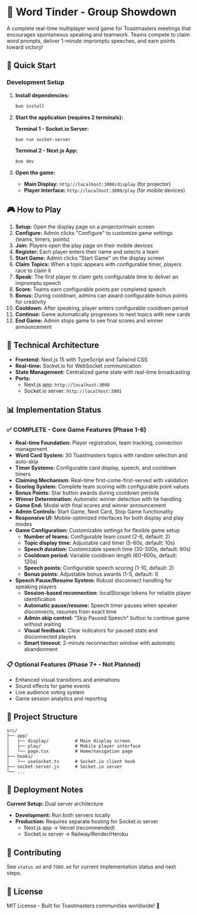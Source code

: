 # 🎤 Word Tinder - Group Showdown

A complete real-time multiplayer word game for Toastmasters meetings that encourages spontaneous speaking and teamwork. Teams compete to claim word prompts, deliver 1-minute impromptu speeches, and earn points toward victory!

## 🚀 Quick Start

### Development Setup

1. **Install dependencies:**
   ```bash
   bun install
   ```

2. **Start the application (requires 2 terminals):**
   
   **Terminal 1 - Socket.io Server:**
   ```bash
   bun run socket-server
   ```
   
   **Terminal 2 - Next.js App:**
   ```bash
   bun dev
   ```

3. **Open the game:**
   - **Main Display:** `http://localhost:3000/display` (for projector)
   - **Player Interface:** `http://localhost:3000/play` (for mobile devices)

## 🎮 How to Play

1. **Setup:** Open the display page on a projector/main screen
2. **Configure:** Admin clicks "Configure" to customize game settings (teams, timers, points)
3. **Join:** Players open the play page on their mobile devices
4. **Register:** Each player enters their name and selects a team
5. **Start Game:** Admin clicks "Start Game" on the display screen
6. **Claim Topics:** When a topic appears with configurable timer, players race to claim it
7. **Speak:** The first player to claim gets configurable time to deliver an impromptu speech
8. **Score:** Teams earn configurable points per completed speech
9. **Bonus:** During cooldown, admins can award configurable bonus points for creativity
10. **Cooldown:** After speaking, player enters configurable cooldown period
11. **Continue:** Game automatically progresses to next topics with new cards
12. **End Game:** Admin stops game to see final scores and winner announcement

## 🔧 Technical Architecture

- **Frontend:** Next.js 15 with TypeScript and Tailwind CSS
- **Real-time:** Socket.io for WebSocket communication
- **State Management:** Centralized game state with real-time broadcasting
- **Ports:** 
  - Next.js app: `http://localhost:3000`
  - Socket.io server: `http://localhost:3001`

## 📊 Implementation Status

### ✅ **COMPLETE** - Core Game Features (Phase 1-6)
- **Real-time Foundation:** Player registration, team tracking, connection management
- **Word Card System:** 30 Toastmasters topics with random selection and auto-skip
- **Timer Systems:** Configurable card display, speech, and cooldown timers
- **Claiming Mechanism:** Real-time first-come-first-served with validation
- **Scoring System:** Complete team scoring with configurable point values
- **Bonus Points:** Star button awards during cooldown periods
- **Winner Determination:** Automatic winner detection with tie handling
- **Game End:** Modal with final scores and winner announcement
- **Admin Controls:** Start Game, Next Card, Stop Game functionality
- **Responsive UI:** Mobile-optimized interfaces for both display and play modes
- **Game Configuration:** Customizable settings for flexible game setup
  - **Number of teams:** Configurable team count (2-6, default: 2)
  - **Topic display time:** Adjustable card timer (5-60s, default: 10s)
  - **Speech duration:** Customizable speech time (30-300s, default: 60s)
  - **Cooldown period:** Variable cooldown length (60-600s, default: 120s)
  - **Speech points:** Configurable speech scoring (1-10, default: 2)
  - **Bonus points:** Adjustable bonus awards (1-5, default: 1)
- **Speech Pause/Resume System:** Robust disconnect handling for speaking players
  - **Session-based reconnection:** localStorage tokens for reliable player identification
  - **Automatic pause/resume:** Speech timer pauses when speaker disconnects, resumes from exact time
  - **Admin skip control:** "Skip Paused Speech" button to continue game without waiting
  - **Visual feedback:** Clear indicators for paused state and disconnected players
  - **Smart timeout:** 2-minute reconnection window with automatic abandonment

### 📋 Optional Features (Phase 7+ - Not Planned)
- Enhanced visual transitions and animations
- Sound effects for game events
- Live audience voting system
- Game session analytics and reporting

## 📁 Project Structure

```
src/
├── app/
│   ├── display/          # Main display screen
│   ├── play/             # Mobile player interface
│   └── page.tsx          # Home/navigation page
├── hooks/
│   └── useSocket.ts      # Socket.io client hook
├── socket-server.js      # Socket.io server
└── ...
```

## 🚀 Deployment Notes

**Current Setup:** Dual server architecture
- **Development:** Run both servers locally
- **Production:** Requires separate hosting for Socket.io server
  - Next.js app → Vercel (recommended)
  - Socket.io server → Railway/Render/Heroku

## 🤝 Contributing

See `status.md` and `TODO.md` for current implementation status and next steps.

## 📄 License

MIT License - Built for Toastmasters communities worldwide! 🎤
